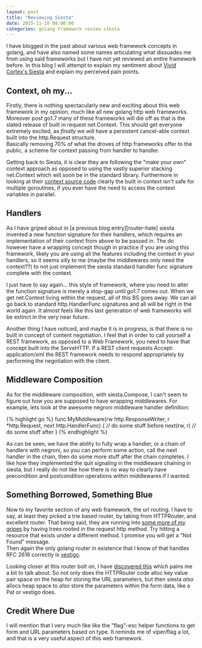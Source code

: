 ```yaml
---
layout: post
title: "Reviewing Siesta"
date: 2015-11-10 08:00:00
categories: golang framework review siesta
---
```


I have blogged in the past about various web framework concepts in golang, and
have also named some names articulating what dissuades me from using said frameworks
but I have not yet reviewed an entire framework before.  In this blog I will 
attempt to explain my sentiment about [Vivid Cortex's Siesta][siesta] and explain
my perceived pain points.

## Context, oh my...

Firstly, there is nothing spectacularly new and exciting about this web framework
in my opinion, much like all new golang http web frameworks.  Moreover post go1.7
many of these frameworks will die off as that is the slated release of built in 
request net.Context.  This should get everyone extremely excited, as *finally* we 
will have a persistent cancel-able context built into the http.Request structure.  
Basically removing 70% of what the droves of http frameworks offer to the public, 
a scheme for context passing from handler to handler.

Getting back to Siesta, it is clear they are following the "make your own" context 
approach as opposed to using the vastly superior stacking net.Context which will
soon be in the standard library.  Furthermore in looking at their 
[context source code][threadsafe-context] clearly the built in context isn't safe 
for multiple goroutines, if you ever have the need to access the context variables
in parallel.

## Handlers

As I have griped about in [a previous blog entry][router-hate] siesta invented a
new function signature for their handlers, which requires an implementation of 
their context from above to be passed in.  The do however have a wrapping concept
though in practice if you are using this framework, likely you are using all the 
features including the context in your handlers, so it seems silly to me (maybe 
the middlewares only need the context??) to not just implement the siesta standard
handler func signature complete with the context. 

I just have to say again... this style of framework, where you need to alter the
function signature is merely a stop-gap until go1.7 comes out.  When we get 
net.Context living within the request, all of this BS goes away.  We can all go 
back to standard http.HandlerFunc signatures and all will be right in the world 
again.  It almost feels like this last generation of web frameworks will be extinct
in the very near future.

Another thing I have noticed, and maybe it is in progress, is that there is no 
built in concept of content negotiation.  I feel that in order to call yourself a
REST framework, as opposed to a Web Framework, you need to have that concept built
into the ServeHTTP.  If a REST client requests Accept: application/xml the REST 
framework needs to respond appropriately by performing the negotiation with the 
client.  

## Middleware Composition

As for the middleware composition, with siesta.Compose, I can't seem to figure out
how you are supposed to have wrapping middlewares.  For example, lets look at the
awesome negroni middleware handler definition: 

{% highlight go %}
func MyMiddleware(rw http.ResponseWriter, r *http.Request, next http.HandlerFunc) {
  // do some stuff before
  next(rw, r)
  // do some stuff after
}
{% endhighlight %}

As can be seen, we have the ability to fully wrap a handler, or a chain of handlers
with negroni, so you can perform some action, call the next handler in the chain, 
then do some more stuff after the chain completes.  I like how they implemented
the quit signaling in the middleware chaining in siesta, but I really do not like
how there is no way to clearly have precondition and postcondition operations
within middlewares if I wanted.

## Something Borrowed, Something Blue

Now to my favorite section of any web framework, the url routing.  I have to say, 
at least they picked a trie based router, by taking from HTTPRouter, and excellent
router.  That being said, they are running into [some more of my gripes][not-allow]
by having trees rooted in the request http method.  Try hitting a resource that 
exists under a different method.  I promise you will get a "Not Found" message.  
Then again the only golang router in existence that I know of that handles RFC 2616
correctly is [vestigo][vestigo].

Looking closer at this router bolt on, I have [discovered this][whaaa] which pains
me a bit to talk about.  So not only does the HTTPRouter code alloc key value pair
space on the heap for storing the URL parameters, but then siesta *also* allocs 
heap space to *also* store the parameters within the form data, like a Pat or 
vestigo does.

## Credit Where Due

I will mention that I very much like like the "flag"-esc helper functions to get
form and URL parameters based on type.  It reminds me of viper/flag a lot, and 
that is a very useful aspect of this web framework.


[siesta]: https://github.com/VividCortex/siesta
[threadsafe-context]: https://github.com/VividCortex/siesta/blob/b371862cfbc0199774d3a711e7e53da6bc8cdf2c/context.go#L27-L48
[handler-wrap]: https://github.com/VividCortex/siesta/blob/b371862cfbc0199774d3a711e7e53da6bc8cdf2c/handler.go#L20-L51
[not-allow]: https://husobee.github.io/golang/vestigo/405/2015/09/29/method-not-found.html
[vestigo]: https://github.com/husobee/vestigo
[whaaa]: https://github.com/VividCortex/siesta/blob/b371862cfbc0199774d3a711e7e53da6bc8cdf2c/service.go#L126-L128